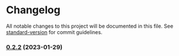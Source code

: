# Changelog

All notable changes to this project will be documented in this file. See [standard-version](https://github.com/conventional-changelog/standard-version) for commit guidelines.

### [0.2.2](https://github.com/trustasia-com/go-sdk/compare/v0.2.1...v0.2.2) (2023-01-29)
